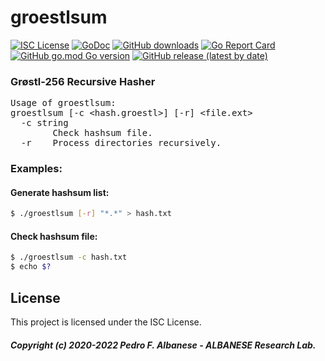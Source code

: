 # groestlsum
[![ISC License](http://img.shields.io/badge/license-ISC-blue.svg)](https://github.com/pedroalbanese/groestlsum/blob/master/LICENSE.md) 
[![GoDoc](https://godoc.org/github.com/pedroalbanese/groestlsum?status.png)](http://godoc.org/github.com/pedroalbanese/groestlsum)
[![GitHub downloads](https://img.shields.io/github/downloads/pedroalbanese/groestlsum/total.svg?logo=github&logoColor=white)](https://github.com/pedroalbanese/groestlsum/releases)
[![Go Report Card](https://goreportcard.com/badge/github.com/pedroalbanese/groestlsum)](https://goreportcard.com/report/github.com/pedroalbanese/groestlsum)
[![GitHub go.mod Go version](https://img.shields.io/github/go-mod/go-version/pedroalbanese/groestlsum)](https://golang.org)
[![GitHub release (latest by date)](https://img.shields.io/github/v/release/pedroalbanese/groestlsum)](https://github.com/pedroalbanese/groestlsum/releases)
### Grøstl-256 Recursive Hasher
<PRE>
Usage of groestlsum:
groestlsum [-c &lt;hash.groestl&gt;] [-r] &lt;file.ext&gt;
  -c string
        Check hashsum file.
  -r    Process directories recursively.
</PRE>
  
### Examples:
#### Generate hashsum list:
```sh
$ ./groestlsum [-r] "*.*" > hash.txt
```
#### Check hashsum file:
```sh
$ ./groestlsum -c hash.txt
$ echo $?
```
## License
This project is licensed under the ISC License.
##### Copyright (c) 2020-2022 Pedro F. Albanese - ALBANESE Research Lab.

